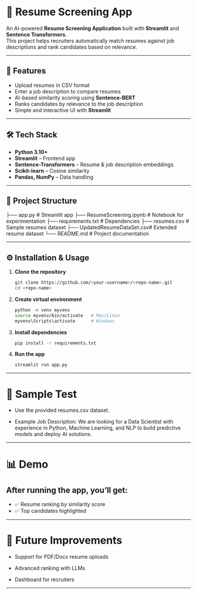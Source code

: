# 📄 Resume Screening App  

An AI-powered **Resume Screening Application** built with **Streamlit** and **Sentence Transformers**.  
This project helps recruiters automatically match resumes against job descriptions and rank candidates based on relevance.  

---

## 🚀 Features
- Upload resumes in CSV format  
- Enter a job description to compare resumes  
- AI-based similarity scoring using **Sentence-BERT**  
- Ranks candidates by relevance to the job description  
- Simple and interactive UI with **Streamlit**  

---

## 🛠️ Tech Stack
- **Python 3.10+**  
- **Streamlit** – Frontend app  
- **Sentence-Transformers** – Resume & job description embeddings  
- **Scikit-learn** – Cosine similarity  
- **Pandas, NumPy** – Data handling  

---

## 📂 Project Structure

├── app.py # Streamlit app
├── ResumeScreening.ipynb # Notebook for experimentation
├── requirements.txt # Dependencies
├── resumes.csv # Sample resumes dataset
├── UpdatedResumeDataSet.csv# Extended resume dataset
└── README.md # Project documentation

---

## ⚙️ Installation & Usage

1. **Clone the repository**
   ```bash
   git clone https://github.com/<your-username>/<repo-name>.git
   cd <repo-name>

2. **Create virtual environment**
    ```bash
    python -m venv myvenv
    source myvenv/bin/activate   # Mac/Linux  
    myvenv\Scripts\activate      # Windows

3. **Install dependencies**                                        
    ```bash
    pip install -r requirements.txt

4. **Run the app**
    ```bash
    streamlit run app.py

---

# 🧪 Sample Test

- Use the provided resumes.csv dataset.

- Example Job Description:
We are looking for a Data Scientist with experience in Python, Machine Learning,
and NLP to build predictive models and deploy AI solutions.

---

# 📊 Demo
## After running the app, you’ll get:

- ✅ Resume ranking by similarity score
- ✅ Top candidates highlighted

---
# 📌 Future Improvements
- Support for PDF/Docx resume uploads

- Advanced ranking with LLMs

- Dashboard for recruiters

---
  